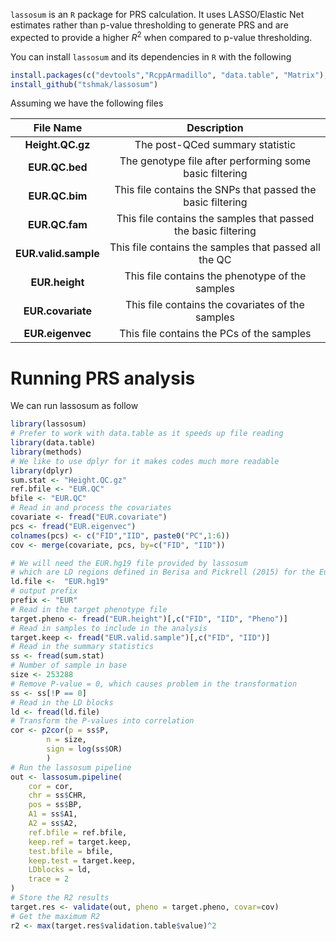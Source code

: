 `lassosum` is an `R` package for PRS calculation. 
It uses LASSO/Elastic Net estimates rather than p-value thresholding to generate PRS and are 
expected to provide a higher $R^2$ when compared to p-value thresholding.

You can install `lassosum` and its dependencies in `R` with the following

```R
install.packages(c("devtools","RcppArmadillo", "data.table", "Matrix"), dependencies=TRUE)
install_github("tshmak/lassosum")
```

Assuming we have the following files

|File Name | Description|
|:-:|:-:|
|**Height.QC.gz**| The post-QCed summary statistic |
|**EUR.QC.bed**| The genotype file after performing some basic filtering |
|**EUR.QC.bim**| This file contains the SNPs that passed the basic filtering |
|**EUR.QC.fam**| This file contains the samples that passed the basic filtering |
|**EUR.valid.sample**| This file contains the samples that passed all the QC |
|**EUR.height**| This file contains the phenotype of the samples |
|**EUR.covariate**| This file contains the covariates of the samples |
|**EUR.eigenvec**| This file contains the PCs of the samples |

# Running PRS analysis

We can run lassosum as follow

``` R
library(lassosum)
# Prefer to work with data.table as it speeds up file reading
library(data.table)
library(methods)
# We like to use dplyr for it makes codes much more readable
library(dplyr)
sum.stat <- "Height.QC.gz"
ref.bfile <- "EUR.QC"
bfile <- "EUR.QC"
# Read in and process the covariates
covariate <- fread("EUR.covariate")
pcs <- fread("EUR.eigenvec")
colnames(pcs) <- c("FID","IID", paste0("PC",1:6))
cov <- merge(covariate, pcs, by=c("FID", "IID"))

# We will need the EUR.hg19 file provided by lassosum 
# which are LD regions defined in Berisa and Pickrell (2015) for the European population and the hg19 genome.
ld.file <-  "EUR.hg19" 
# output prefix
prefix <- "EUR"
# Read in the target phenotype file
target.pheno <- fread("EUR.height")[,c("FID", "IID", "Pheno")]
# Read in samples to include in the analysis
target.keep <- fread("EUR.valid.sample")[,c("FID", "IID")]
# Read in the summary statistics
ss <- fread(sum.stat)
# Number of sample in base
size <- 253288
# Remove P-value = 0, which causes problem in the transformation
ss <- ss[!P == 0]
# Read in the LD blocks
ld <- fread(ld.file)
# Transform the P-values into correlation
cor <- p2cor(p = ss$P,
        n = size,
        sign = log(ss$OR)
        )
# Run the lassosum pipeline
out <- lassosum.pipeline(
    cor = cor,
    chr = ss$CHR,
    pos = ss$BP,
    A1 = ss$A1,
    A2 = ss$A2,
    ref.bfile = ref.bfile,
    keep.ref = target.keep,
    test.bfile = bfile,
    keep.test = target.keep,
    LDblocks = ld,
    trace = 2
)
# Store the R2 results
target.res <- validate(out, pheno = target.pheno, covar=cov)
# Get the maximum R2
r2 <- max(target.res$validation.table$value)^2
```
